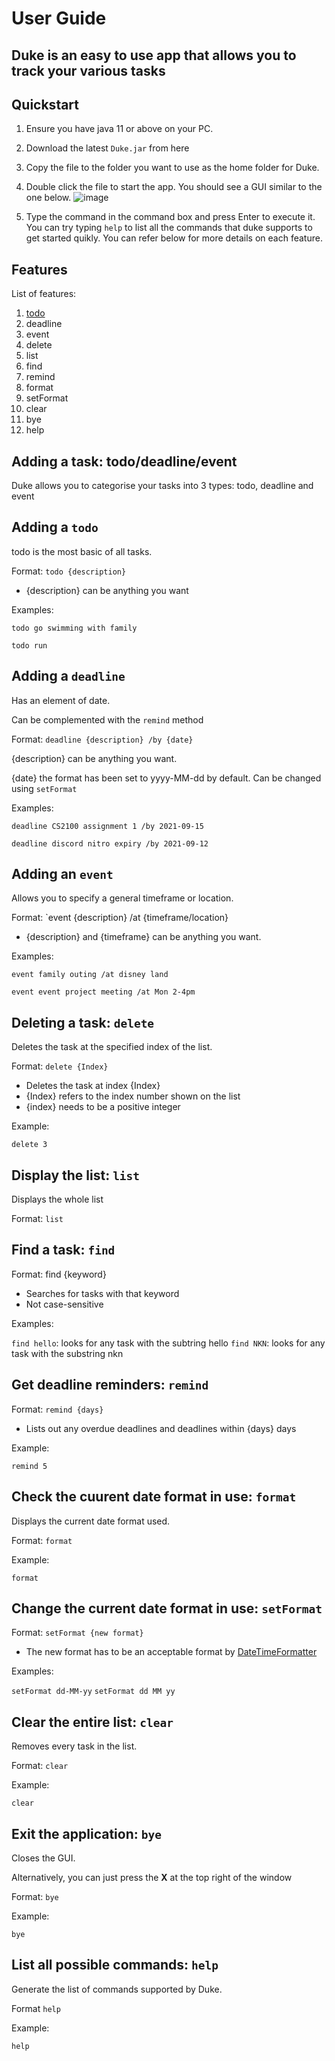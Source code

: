 # User Guide

## Duke is an easy to use app that allows you to track your various tasks

## Quickstart

1. Ensure you have java 11 or above on your PC.
2. Download the latest `Duke.jar` from here
3. Copy the file to the folder you want to use as the home folder for Duke.
4. Double click the file to start the app. You should see a GUI similar to the one below. ![image](https://user-images.githubusercontent.com/77191381/132985807-ec41ad85-1584-4e2f-921f-7f34276489e8.png)

5. Type the command in the command box and press Enter to execute it. You can try typing `help` to list all the commands that duke supports to get started quikly. You can refer below for more details on each feature.


## Features 

List of features:
  1. [todo](#adding-a-todo)
  2. deadline
  3. event
  4. delete
  5. list
  6. find
  7. remind
  8. format
  9. setFormat
  10. clear 
  11. bye
  12. help

## Adding a task: todo/deadline/event
Duke allows you to categorise your tasks into 3 types: todo, deadline and event

## Adding a `todo`
todo is the most basic of all tasks. 

Format: `todo {description}`

  * {description} can be anything you want

Examples:

`todo go swimming with family`

`todo run`

## Adding a `deadline`

Has an element of date.

Can be complemented with the `remind` method

Format: `deadline {description} /by {date}`

{description} can be anything you want.

{date} the format has been set to yyyy-MM-dd by default. Can be changed using `setFormat`

Examples:

`deadline CS2100 assignment 1 /by 2021-09-15`

`deadline discord nitro expiry /by 2021-09-12`

## Adding an `event`

Allows you to specify a general timeframe or location.

Format: `event {description} /at {timeframe/location}

  * {description} and {timeframe} can be anything you want.

Examples:

`event family outing /at disney land`

`event event project meeting /at Mon 2-4pm`

## Deleting a task: `delete`

Deletes the task at the specified index of the list.

Format: `delete {Index}`
  * Deletes the task at index {Index}
  * {Index} refers to the index number shown on the list
  * {index} needs to be a positive integer

Example:

`delete 3`

## Display the list: `list`

Displays the whole list

Format: `list`

## Find a task: `find`

Format: find {keyword}
  * Searches for tasks with that keyword
  * Not case-sensitive

Examples:

`find hello`: looks for any task with the subtring hello
`find NKN`: looks for any task with the substring nkn

## Get deadline reminders: `remind`

Format: `remind {days}`
  * Lists out any overdue deadlines and deadlines within {days} days

Example:

`remind 5`

## Check the cuurent date format in use: `format`

Displays the current date format used.

Format: `format`

Example:

`format`

## Change the current date format in use: `setFormat`

Format: `setFormat {new format}`
  * The new format has to be an acceptable format by [DateTimeFormatter](https://docs.oracle.com/javase/8/docs/api/java/time/format/DateTimeFormatter.html)

Examples:

`setFormat dd-MM-yy`
`setFormat dd MM yy`

## Clear the entire list: `clear`

Removes every task in the list.

Format: `clear`

Example:

`clear`

## Exit the application: `bye`

Closes the GUI. 

Alternatively, you can just press the **X** at the top right of the window

Format: `bye`

Example:

`bye`

## List all possible commands: `help`

Generate the list of commands supported by Duke.

Format `help`

Example:

`help`
